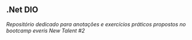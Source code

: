 ## .Net DIO

 *Repositório dedicado para anotações e exercícios práticos propostos no bootcamp everis New Talent #2*
